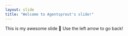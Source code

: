```yaml
---
layout: slide
title: "Welcome to Agentsprout's slide!"
---
```

This is my awesome slide :tada:
Use the left arrow to go back!

